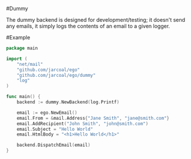#Dummy

The dummy backend is designed for development/testing; it doesn't send any emails, it simply logs the contents of an email to a given logger.

#Example

```go
package main

import (
	"net/mail"
	"github.com/jarcoal/ego"
	"github.com/jarcoal/ego/dummy"
	"log"
)

func main() {
	backend := dummy.NewBackend(log.Printf)

	email := ego.NewEmail()
	email.From = &mail.Address{"Jane Smith", "jane@smith.com"}
	email.AddRecipient("John Smith", "john@smith.com")
	email.Subject = "Hello World"
	email.HtmlBody = "<h1>Hello World</h1>"

	backend.DispatchEmail(email)
}
```